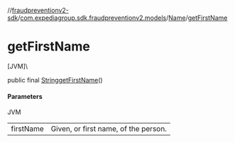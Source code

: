 //[fraudpreventionv2-sdk](../../../index.md)/[com.expediagroup.sdk.fraudpreventionv2.models](../index.md)/[Name](index.md)/[getFirstName](get-first-name.md)

# getFirstName

[JVM]\

public final [String](https://docs.oracle.com/javase/8/docs/api/java/lang/String.html)[getFirstName](get-first-name.md)()

#### Parameters

JVM

| | |
|---|---|
| firstName | Given, or first name, of the person. |
